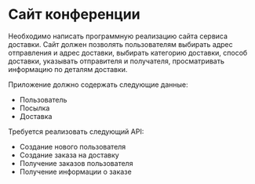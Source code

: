 # Сайт конференции

Необходимо написать программную реализацию сайта сервиса доставки. Сайт должен позволять пользователям выбирать адрес отправления и адрес доставки, выбирать категорию доставки, способ доставки, указывать отправителя и получателя, просматривать информацию по деталям доставки.

Приложение должно содержать следующие данные:

- Пользователь
- Посылка
- Доставка

Требуется реализовать следующий API:

- Создание нового пользователя
- Создание заказа на доставку
- Получение заказов пользователя
- Получение информации о заказе
